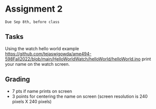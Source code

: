 # Assignment 2
`Due Sep 8th, before class`


## Tasks

Using the watch hello world example https://github.com/tejaswigowda/ame494-598Fall2022/blob/main/HelloWorldWatch/helloWorld/helloWorld.ino  print your name on the watch screen.


## Grading

- 7 pts if name prints on screen
- 3 points for centering the name on screen (screen resolution is 240 pixels X 240 pixels)



